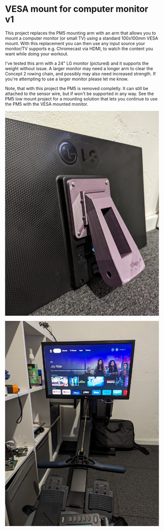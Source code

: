 # VESA mount for computer monitor v1

This project replaces the PM5 mounting arm with an arm that allows you to mount a computer monitor (or small TV) using a standard 100x100mm VESA mount.
With this replacement you can then use any input source your monitor/TV supports e.g. Chromecast via HDMI, to watch the content you want
while doing your workout.

I've tested this arm with a 24" LG monitor (pictured) and it supports the weight without issue. A larger monitor may need a longer arm to clear the 
Concept 2 rowing chain, and possibly may also need increased strength. If you're attempting to use a larger monitor please let me know.

Note, that with this project the PM5 is removed completly. It can still be attached to the sensor wire, but if won't be supported in any way. See the
PM5 low mount project for a mounting solution that lets you continue to use the PM5 with the VESA mounted monitor.

![VESA mount and monitor arm](images/arm.jpg)

![24" LG monitor in use](images/monitor.jpg)